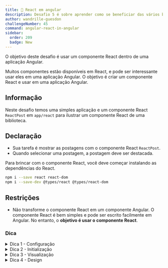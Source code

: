 ```yaml
---
title: 🔴 React em angular
description: Desafio 5 é sobre aprender como se beneficiar das vários bibliotecas em React
author: wandrille-guesdon
challengeNumber: 45
command: angular-react-in-angular
sidebar:
  order: 209
  badge: New
---
```


O objetivo deste desafio é usar um componente React dentro de uma aplicação Angular.

Muitos componentes estão disponíveis em React, e pode ser interessante usar eles em uma aplicação Angular. O objetivo é criar um componente React e usar em uma aplicação Angular.

## Informação

Neste desafio temos uma simples aplicação e um componente React `ReactPost` em `app/react` para ilustrar um componente React de uma biblioteca. 

## Declaração

- Sua tarefa é mostrar as postagens com o componente React `ReactPost`.
- Quando selecionar uma postagem, a postagem deve ser destacada.

Para brincar com o componente React, você deve começar instalando as dependências do React.

```bash
npm i --save react react-dom
npm i --save-dev @types/react @types/react-dom
```

## Restrições

- Não transforme o componente React em um componente Angular. O componente React é bem simples e pode ser escrito facilmente em Angular. No entanto, o **objetivo é usar o componente React**.

### Dica

<details>
  <summary>Dica 1 - Configuração</summary>
  Permita arquivos React no tsconfig.json

```
{
...
"compilerOptions": {
  ...
  "jsx": "react"
},
...
}
```

</details>

<details>
  <summary>Dica 2 - Initialização</summary>
  Crie uma raiz react com `createRoot(...)`
</details>

<details>
  <summary>Dica 3 - Visualização</summary>
  Para renderizar o componente, ele deve parecer com:
    ```
    <react root>.render(
        <React.StrictMode>
        ...
        </React.StrictMode>
    )
    ```

</details>

<details>
  <summary>Dica 4 - Design</summary>
  Não esqueça de permitir o arquivo react no Tailwind.
</details>
